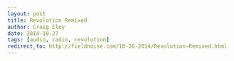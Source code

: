 ```yaml
---  
layout: post
title: Revolution Remixed
author: Craig Eley 
date: 2014-10-27
tags: [audio, radio, revolution]
redirect_to: http://fieldnoise.com/10-26-2014/Revolution-Remixed.html
---
```


